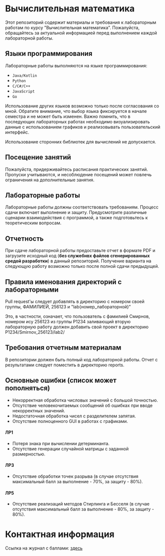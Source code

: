 # Вычислительная математика

Этот репозиторий содержит материалы и требования к лабораторным работам по курсу "Вычислительная математика". Пожалуйста, обращайтесь за актуальной информацией перед выполнением каждой лабораторной работы.

## Языки программирования
Лабораторные работы выполняются на языке программирования:
- `Java/Kotlin`
- `Python`
- `C/C#/C++`
- `JavaScript`
- `Go`

Использование других языков возможно только после согласования со мной. Обратите внимание, что выбор языка фиксируется в начале семестра и не может быть изменен. Важно помнить, что в последующих лабораторных работах необходимо визуализировать данные с использованием графиков и реализовывать пользовательский интерфейс.

Использование сторонних библиотек для вычислений не допускается.

## Посещение занятий
Пожалуйста, придерживайтесь расписания практических занятий. Пропуски учитываются, и несоблюдение посещений может повлечь ограничения на дополнительные занятия.

## Лабораторные работы
Лабораторные работы должны соответствовать требованиям. Процесс сдачи включает выполнение и защиту. Предусмотрите различные сценарии взаимодействия с программой, а также подготовьтесь к теоретическим вопросам.

## Отчетность
При сдаче лабораторной работы предоставьте отчет в формате PDF и загрузите исходный код (**без служебнвх файлов сгенерированных средой разработки**) в данный репозиторий. Получение варианта на следующую работу возможно только после полной сдачи предыдущей.

## Правила именования директорий с лабораторными
Pull request'ы следует добавлять в директорию с номером своей группы, ФАМИЛИЕЙ, 256123 и "lab{номер_лабораторной}"

Это, в частности, означает, что пользователь с фамилией Смирнов, номером ису 256123 из группы P1234 заливающий вторую лабораторную работу должен добавить свой проект в директорию P1234/Smirnov_256123/lab2/

## Требования отчетным материалам
В репозитории должен быть полный код лабораторной работы. Отчет с результатами следует поместить в директорию reports.

## Основные ошибки (список может пополняться)
- Некорректная обработка числовых значений с большой точностью.
- Отсутствие человекочитаемых сообщений об ошибках при вводе некорректных значений.
- Недостаточная обработка чисел с разделителем запятая.
- Отсутствие полноценного GUI в работах с графиками.

#### ЛР1
- Потеря знака при вычислении детерминанта.
- Отсутствие генерации случайной матрицы с заданной размерностью.

#### ЛР3
- Отсутствие обработки точек разрыва (в случае отсутствия максимальный балл за выполнение - 70%, за защиту - 80%).

#### ЛР5
- Отсутствие реализаций методов Стирлинга и Бесселя (в случае отсутствия максимальный балл за выполнение - 80%, за защиту - 80%).

# Контактная информация
Cсылка на журнал с баллами: [здесь](https://docs.google.com/spreadsheets/d/1v1f7TtfGpb2kgslF1S2_EfBTboTv8UfGCInD7gOXOQc/edit#gid=1594327986)
